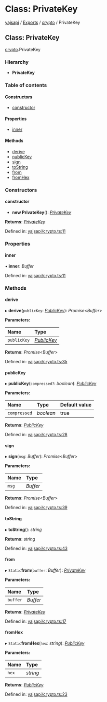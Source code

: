 # Class: PrivateKey

[yajsapi](../yajsapi.md) / [Exports](../modules/) / [crypto](../modules/crypto.md) / PrivateKey

## Class: PrivateKey

[crypto](../modules/crypto.md).PrivateKey

### Hierarchy

* **PrivateKey**

### Table of contents

#### Constructors

* [constructor](crypto.privatekey.md#constructor)

#### Properties

* [inner](crypto.privatekey.md#inner)

#### Methods

* [derive](crypto.privatekey.md#derive)
* [publicKey](crypto.privatekey.md#publickey)
* [sign](crypto.privatekey.md#sign)
* [toString](crypto.privatekey.md#tostring)
* [from](crypto.privatekey.md#from)
* [fromHex](crypto.privatekey.md#fromhex)

### Constructors

#### constructor

* **new PrivateKey**\(\): [_PrivateKey_](crypto.privatekey.md)

**Returns:** [_PrivateKey_](crypto.privatekey.md)

Defined in: [yajsapi/crypto.ts:11](https://github.com/golemfactory/yajsapi/blob/289a25a/yajsapi/crypto.ts#L11)

### Properties

#### inner

• **inner**: _Buffer_

Defined in: [yajsapi/crypto.ts:11](https://github.com/golemfactory/yajsapi/blob/289a25a/yajsapi/crypto.ts#L11)

### Methods

#### derive

▸ **derive**\(`publicKey`: [_PublicKey_](crypto.publickey.md)\): _Promise_&lt;_Buffer_&gt;

**Parameters:**

| Name | Type |
| :--- | :--- |
| `publicKey` | [_PublicKey_](crypto.publickey.md) |

**Returns:** _Promise_&lt;_Buffer_&gt;

Defined in: [yajsapi/crypto.ts:35](https://github.com/golemfactory/yajsapi/blob/289a25a/yajsapi/crypto.ts#L35)

#### publicKey

▸ **publicKey**\(`compressed?`: _boolean_\): [_PublicKey_](crypto.publickey.md)

**Parameters:**

| Name | Type | Default value |
| :--- | :--- | :--- |
| `compressed` | _boolean_ | true |

**Returns:** [_PublicKey_](crypto.publickey.md)

Defined in: [yajsapi/crypto.ts:28](https://github.com/golemfactory/yajsapi/blob/289a25a/yajsapi/crypto.ts#L28)

#### sign

▸ **sign**\(`msg`: _Buffer_\): _Promise_&lt;_Buffer_&gt;

**Parameters:**

| Name | Type |
| :--- | :--- |
| `msg` | _Buffer_ |

**Returns:** _Promise_&lt;_Buffer_&gt;

Defined in: [yajsapi/crypto.ts:39](https://github.com/golemfactory/yajsapi/blob/289a25a/yajsapi/crypto.ts#L39)

#### toString

▸ **toString**\(\): _string_

**Returns:** _string_

Defined in: [yajsapi/crypto.ts:43](https://github.com/golemfactory/yajsapi/blob/289a25a/yajsapi/crypto.ts#L43)

#### from

▸ `Static`**from**\(`buffer`: _Buffer_\): [_PrivateKey_](crypto.privatekey.md)

**Parameters:**

| Name | Type |
| :--- | :--- |
| `buffer` | _Buffer_ |

**Returns:** [_PrivateKey_](crypto.privatekey.md)

Defined in: [yajsapi/crypto.ts:17](https://github.com/golemfactory/yajsapi/blob/289a25a/yajsapi/crypto.ts#L17)

#### fromHex

▸ `Static`**fromHex**\(`hex`: _string_\): [_PublicKey_](crypto.publickey.md)

**Parameters:**

| Name | Type |
| :--- | :--- |
| `hex` | _string_ |

**Returns:** [_PublicKey_](crypto.publickey.md)

Defined in: [yajsapi/crypto.ts:23](https://github.com/golemfactory/yajsapi/blob/289a25a/yajsapi/crypto.ts#L23)

